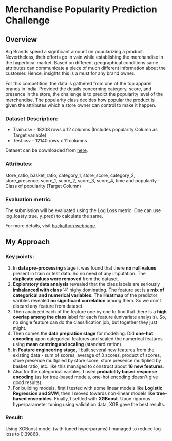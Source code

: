 # Merchandise Popularity Prediction Challenge

## Overview

Big Brands spend a significant amount on popularizing a product. Nevertheless, their efforts go in vain while establishing the merchandise in the hyperlocal market. Based on different geographical conditions same attributes can communicate a piece of much different information about the customer. Hence, insights this is a must for any brand owner. 

For this competition, the data is gathered from one of the top apparel brands in India. Provided the details concerning category, score, and presence in the store, the challenge is to predict the popularity level of the merchandise. The popularity class decides how popular the product is given the attributes which a store owner can control to make it happen.

### Dataset Description:

* Train.csv - 18208 rows x 12 columns (Includes popularity Column as Target variable)
* Test.csv - 12140 rows x 11 columns

Dataset can be downloaded from [here](https://www.machinehack.com/hackathons/merchandise_popularity_prediction_challenge/data).

### Attributes:

store_ratio, basket_ratio, category_1, store_score, category_2, store_presence, score_1, score_2, score_3, score_4, time and popularity - Class of popularity (Target Column)


### Evaluation metric: 

The submission will be evaluated using the Log Loss metric. One can use log_loss(y_true, y_pred) to calculate the same.

For more details, visit [hackathon webpage](https://www.machinehack.com/hackathons/merchandise_popularity_prediction_challenge/overview).

## My Approach

### Key points:

1. In **data pre-processing** stage it was found that there **no null values** present in train or test data. So no need of any imputation. The **duplicate values were removed** from the dataset.
2. **Exploratory data analysis** revealed that the class labels are seriously **imbalanced with class** '4' highy dominating. The feature set is a **mix of categorical and numerical variables**. The **Heatmap** of the predictor varibles revealed **no significant correlation** among them. So we don't discard any feature from dataset.
3. Then analyzed each of the feature one by one to find that there is a **high overlap among the class** label for each feature (univariate analysis). So, no single feature can do the classification job, but together they just might.
4. Then comes the **data prepration stage** for modelling. Did **one-hot encoding** upon categorical features and scaled the numerical features using **mean centring and scaling** (standardization).
5. In **Feature engineering stage**, I built several new features from the existing data - sum of scores, average of 3 scores, product of scores, store presence multiplied by store score, store presence multiplied by basket ratio, etc. like this managed to construct about **16 new features**.
6. Also for the categorical varibles, I used **probability based response encoding** (as for tree-based models, one-hot encoding doesn't give good results).
7. For building models, first I tested with some linear models like **Logistic Regression and SVM**, then I moved towards non-linear models like **tree-based ensembles**. Finally, I settled with **XGBoost**. Upon rigorous hyperparameter tuning using validation data, XGB gave the best results.

### Result:
Using XGBoost model (with tuned hyperparams) I managed to reduce log-loss to 0.39868.
